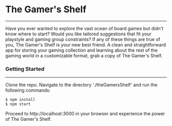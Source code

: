 # The Gamer's Shelf
- - - -

Have you ever wanted to explore the vast ocean of board games but didn't know where to start? Would you like tailored suggestions that fit your playstyle and gaming group constraints? If any of these things are true of you, The Gamer's Shelf is your new best friend. A clean and straightforward app for storing your gaming collection and learning about the rest of the gaming world in a customizable format, grab a copy of The Gamer's Shelf.

### Getting Started
- - -
Clone the repo.
Navigate to the directory './theGamersShelf' and run the following commands:

    $ npm install
    $ npm start

Proceed to http://localhost:3000 in your browser and experience the power of The Gamer's Shelf.

